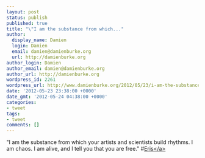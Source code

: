 ```yaml
---
layout: post
status: publish
published: true
title: "\"I am the substance from which..."
author:
  display_name: Damien
  login: Damien
  email: damien@damienburke.org
  url: http://damienburke.org
author_login: Damien
author_email: damien@damienburke.org
author_url: http://damienburke.org
wordpress_id: 2261
wordpress_url: http://www.damienburke.org/2012/05/23/i-am-the-substance-from-which/
date: '2012-05-23 23:38:00 +0000'
date_gmt: '2012-05-24 04:38:00 +0000'
categories:
- tweet
tags:
- tweet
comments: []
---
```

<p>"I am the substance from which your artists and scientists build rhythms. I am chaos. I am alive, and I tell you that you are free." #<a href="http:&#47;&#47;search.twitter.com&#47;search?q=%23Eris" class="aktt_hashtag">Eris<&#47;a></p>
